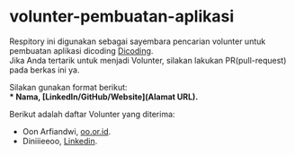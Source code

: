 # volunter-pembuatan-aplikasi
Respitory ini digunakan sebagai sayembara pencarian volunter untuk pembuatan aplikasi dicoding [Dicoding](www.dicoding.com).<br>
Jika Anda tertarik untuk menjadi Volunter, silakan lakukan PR(pull-request) pada berkas ini ya.<br>

Silakan gunakan format berikut:<br>
**\* Nama, [LinkedIn/GitHub/Website](Alamat URL).**  

Berikut adalah daftar Volunter yang diterima:
* Oon Arfiandwi, [oo.or.id](https://oo.or.id).
* Diniiieeoo, [Linkedin](https://www.linkedin.com/in/dinii-dini/).
